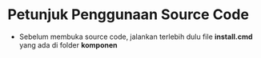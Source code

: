 # Petunjuk Penggunaan Source Code

* Sebelum membuka source code, jalankan terlebih dulu file **install.cmd** yang ada di folder **komponen**